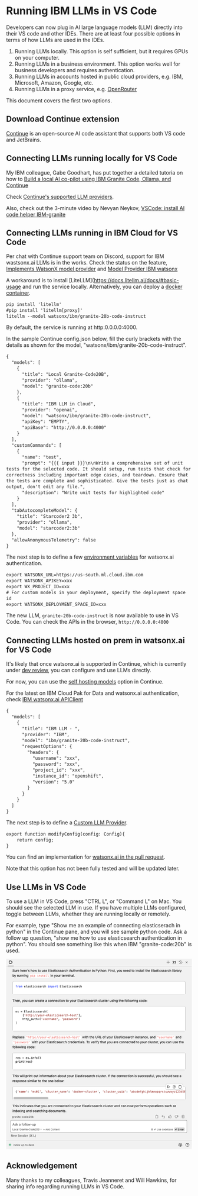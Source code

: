 # Running IBM LLMs in VS Code

Developers can now plug in AI large language models (LLM) directly into their VS code and other IDEs. There are at least four possible options in terms of how LLMs are used in the IDEs.

1. Running LLMs locally. This option is self sufficient, but it requires GPUs on your computer.
2. Running LLMs in a business environment. This option works well for business developers and requires authentication.
3. Running LLMs in accounts hosted in public cloud providers, e.g. IBM, Microsoft, Amazon, Google, etc.
4. Running LLMs in a proxy service, e.g. [OpenRouter](https://openrouter.ai)

This document covers the first two options.

## Download Continue extension

[Continue](https://www.continue.dev/) is an open-source AI code assistant that supports both VS code and JetBrains. 

## Connecting LLMs running locally for VS Code

My IBM colleague, Gabe Goodhart, has put together a detailed tutoria on how to [Build a local AI co-pilot using IBM Granite Code, Ollama, and Continue](https://developer.ibm.com/tutorials/awb-local-ai-copilot-ibm-granite-code-ollama-continue/)

Check [Continue's supported LLM providers](https://docs.continue.dev/setup/select-provider).

Also, check out the 3-minute video by Nevyan Neykov, [VSCode: install AI code helper IBM-granite](https://www.youtube.com/watch?v=VJvjgIx0a0I)


## Connecting LLMs running in IBM Cloud for VS Code

Per chat with Continue support team on Discord, support for IBM wastsonx.ai LLMs is in the works. Check the status on the feature, [Implements WatsonX model provider](https://github.com/continuedev/continue/pull/1831) and [Model Provider IBM watsonx](https://github.com/continuedev/continue/blob/dev/docs/docs/reference/Model%20Providers/watsonx.md)

A workaround is to install [LiteLLM](https://docs.litellm.ai/docs/#basic-usage and run the service locally. Alternatively, you can deploy a [docker container](https://docs.litellm.ai/docs/proxy/deploy).

```
pip install 'litellm'
#pip install 'litellm[proxy]'
litellm --model watsonx/ibm/granite-20b-code-instruct
```

By default, the service is running at http:0.0.0.0:4000. 

In the sample Continue config.json below, fill the curly brackets with the details as shown for the model, "watsonx/ibm/granite-20b-code-instruct". 

```
{
  "models": [
    {
      "title": "Local Granite-Code20B",
      "provider": "ollama",
      "model": "granite-code:20b"
    },
    {
      "title": "IBM LLM in Cloud",
      "provider": "openai",
      "model": "watsonx/ibm/granite-20b-code-instruct",
      "apiKey": "EMPTY",
      "apiBase": "http://0.0.0.0:4000"
    }
  ],
  "customCommands": [
    {
      "name": "test",
      "prompt": "{{{ input }}}\n\nWrite a comprehensive set of unit tests for the selected code. It should setup, run tests that check for correctness including important edge cases, and teardown. Ensure that the tests are complete and sophisticated. Give the tests just as chat output, don't edit any file.",
      "description": "Write unit tests for highlighted code"
    }
  ],
  "tabAutocompleteModel": {
    "title": "Starcoder2 3b",
    "provider": "ollama",
    "model": "starcoder2:3b"
  },
  "allowAnonymousTelemetry": false
}
```

The next step is to define a few [environment variables]((https://docs.litellm.ai/docs/providers/watsonx)) for watsonx.ai authentication.

```
export WATSONX_URL=https://us-south.ml.cloud.ibm.com
export WATSONX_APIKEY=xxx
export WX_PROJECT_ID=xxx
# For custom models in your deployment, specify the deployment space id
export WATSONX_DEPLOYMENT_SPACE_ID=xxx
```

The new LLM, `granite-20b-code-instruct` is now available to use in VS Code. You can check the APIs in the browser, `http://0.0.0.0:4000`

## Connecting LLMs hosted on prem in watsonx.ai for VS Code

It's likely that once watsonx.ai is supported in Continue, which is currently under [dev review](https://github.com/continuedev/continue/blob/dev/docs/docs/reference/Model%20Providers/watsonx.md), you can configure and use LLMs directly.

For now, you can use the [self hosting models](https://docs.continue.dev/setup/configuration#self-hosting-an-open-source-model) option in Continue. 

For the latest on IBM Cloud Pak for Data and watsonx.ai authentication, check [IBM watsonx.ai APIClient](https://ibm.github.io/watsonx-ai-python-sdk/base.html#credentials.Credentials)


```
{
  "models": [
    {
      "title": "IBM LLM - ",
      "provider": "IBM",
      "model": "ibm/granite-20b-code-instruct",
      "requestOptions": {
        "headers": {
          "username": "xxx",
          "password": "xxx",
          "project_id": "xxx",
          "instance_id": "openshift",
          "version": "5.0"
        }
      }
    }
  ]
}
```

The next step is to define a [Custom LLM Provider](https://docs.continue.dev/setup/configuration#defining-a-custom-llm-provider).

```
export function modifyConfig(config: Config){
    return config;
}
```

You can find an implementation for [watsonx.ai in the pull request](https://github.com/NoeSamaille/continue-watsonx/blob/main/src/watsonx.ts).

Note that this option has not been fully tested and will be updated later.

## Use LLMs in VS Code

To use a LLM in VS Code, press "CTRL L", or "Command L" on Mac. You should see the selected LLM in use. If you have multiple LLMs configured, toggle between LLMs, whether they are running locally or remotely.

For example, type "Show me an example of connecting elasticserach in python" in the Continue pane, and you will see sample python code. Ask a follow up question, "show me how to use elasticsearch authentication in python". You should see something like this when IBM "granite-code:20b" is used.

![Example of using LLM in Continue](media/use-llm-continue.png)




## Acknowledgement

Many thanks to my colleagues, Travis Jeanneret and Will Hawkins, for sharing info regarding running LLMs in VS Code.